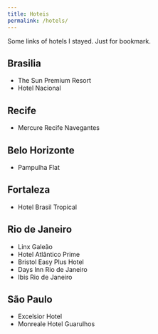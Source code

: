 ```yaml
---
title: Hoteis
permalink: /hotels/
---
```


Some links of hotels I stayed. Just for bookmark.

## Brasilia
- The Sun Premium Resort
- Hotel Nacional

## Recife
- Mercure Recife Navegantes

## Belo Horizonte
- Pampulha Flat

## Fortaleza

- Hotel Brasil Tropical

## Rio de Janeiro

- Linx Galeão
- Hotel Atlântico Prime
- Bristol Easy Plus Hotel
- Days Inn Rio de Janeiro
- Ibis Rio de Janeiro

## São Paulo

- Excelsior Hotel
- Monreale Hotel Guarulhos

